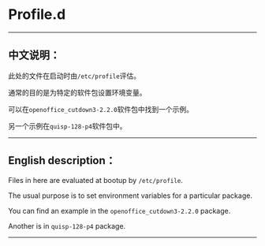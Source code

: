 # Profile.d

---

## 中文说明：

此处的文件在启动时由`/etc/profile`评估。

通常的目的是为特定的软件包设置环境变量。

可以在`openoffice_cutdown3-2.2.0`软件包中找到一个示例。

另一个示例在`quisp-128-p4`软件包中。

---

## English description：

Files in here are evaluated at bootup by `/etc/profile`.

The usual purpose is to set environment variables for a particular package.

You can find an example in the `openoffice_cutdown3-2.2.0` package.

Another is in `quisp-128-p4` package.

---
